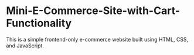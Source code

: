 # Mini-E-Commerce-Site-with-Cart-Functionality
This is a simple frontend-only e-commerce website built using HTML, CSS, and JavaScript.
